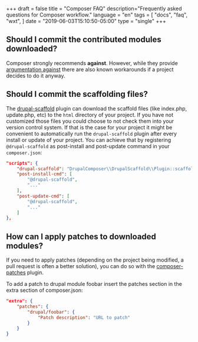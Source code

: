 +++
draft = false
title = "Composer FAQ"
description="Frequently asked questions for Composer workflow."
language = "en"
tags = [
    "docs",
    "faq",
    "wxt",
]
date = "2019-06-03T15:10:50-05:00"
type = "single"
+++

## Should I commit the contributed modules downloaded?

Composer strongly recommends **against**. However, while they provide
[argumentation against][composer-dep] there are also known workarounds if a
project decides to do it anyway.

## Should I commit the scaffolding files?

The [drupal-scaffold][drupal-scaffold] plugin can download the scaffold files
(like index.php, update.php, etc) to the `html` directory of your project. If
you have not customized those files you could choose to not check them into
your version control system. If that is the case for your project it might be
convenient to automatically run the `drupal-scaffold` plugin after every
install or update of your project. You can achieve that by registering
`@drupal-scaffold` as post-install and post-update command in your
`composer.json`:

```json
"scripts": {
    "drupal-scaffold": "DrupalComposer\\DrupalScaffold\\Plugin::scaffold",
    "post-install-cmd": [
        "@drupal-scaffold",
        "..."
    ],
    "post-update-cmd": [
        "@drupal-scaffold",
        "..."
    ]
},
```

## How can I apply patches to downloaded modules?

If you need to apply patches (depending on the project being modified, a pull
request is often a better solution), you can do so with the
[composer-patches][composer-patches] plugin.

To add a patch to drupal module foobar insert the patches section in the extra
section of composer.json:
```json
"extra": {
    "patches": {
        "drupal/foobar": {
            "Patch description": "URL to patch"
        }
    }
}
```

[composer-dep]:                 https://getcomposer.org/doc/faqs/should-i-commit-the-dependencies-in-my-vendor-directory.md
[composer-patches]:             https://github.com/cweagans/composer-patches
[drupal-scaffold]:              https://github.com/drupal-composer/drupal-scaffold
